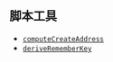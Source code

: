 ## 脚本工具

- [`computeCreateAddress`](./compute-create-address.md)
- [`deriveRememberKey`](./derive-remember-key.md)